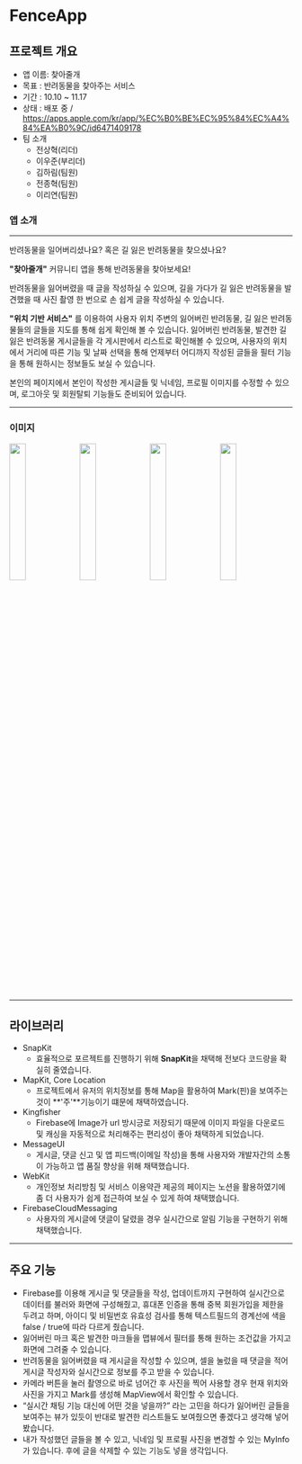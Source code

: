 # FenceApp

## 프로젝트 개요

- 앱 이름: 찾아줄개
- 목표 : 반려동물을 찾아주는 서비스
- 기간 : 10.10 ~ 11.17
- 상태 : 배포 중 / https://apps.apple.com/kr/app/%EC%B0%BE%EC%95%84%EC%A4%84%EA%B0%9C/id6471409178
- 팀 소개
    - 전상혁(리더)
    - 이우준(부리더)
    - 김하림(팀원)
    - 전종혁(팀원)
    - 이리연(팀원)

### 앱 소개
-----
반려동물을 일어버리셨나요? 혹은 길 잃은 반려동물을 찾으셨나요?

**"찾아줄개"** 커뮤니티 앱을 통해 반려동물을 찾아보세요!

반려동물을 잃어버렸을 때 글을 작성하실 수 있으며, 길을 가다가 길 잃은 반려동물을 발견했을 때 사진 촬영 한 번으로 손 쉽게 글을 작성하실 수 있습니다.

**"위치 기반 서비스"**
를 이용하여 사용자 위치 주변의 잃어버린 반려동물, 길 잃은 반려동물들의 글들을 지도를 통해 쉽게 확인해 볼 수 있습니다.
잃어버린 반려동물, 발견한 길 잃은 반려동물 게시글들을 각 게시판에서 리스트로 확인해볼 수 있으며, 사용자의 위치에서 거리에 따른 기능 및 날짜 선택을 통해 언제부터 어디까지 작성된 글들을 필터 기능을 통해 원하시는 정보들도 보실 수 있습니다.

본인의 페이지에서 본인이 작성한 게시글들 및 닉네임, 프로필 이미지를 수정할 수 있으며, 로그아웃 및 회원탈퇴 기능들도 준비되어 있습니다.

----
### 이미지
<img src = "https://github.com/GaeMeee/Fence_App/assets/32815948/ed54087b-25ee-4ce8-8c2b-848656891d69" width = "24%" height = "25%">
<img src = "https://github.com/GaeMeee/Fence_App/assets/32815948/9a1acc40-a6fb-480e-a44c-025a2510673e" width = "24%" height = "25%">
<img src = "https://github.com/GaeMeee/Fence_App/assets/32815948/56a5a453-a59c-47bb-a8ce-a0f8d2941661" width = "24%" height = "25%">
<img src = "https://github.com/GaeMeee/Fence_App/assets/32815948/396708a7-c3cd-487e-8ba2-e9d62f9cf591" width = "24%" height = "25%">

-----
## 라이브러리
- SnapKit
    - 효율적으로 포르젝트를 진행하기 위해 **SnapKit**을 채택해 전보다 코드량을 확실히 줄였습니다.
- MapKit, Core Location
    - 프로젝트에서 유저의 위치정보를 통해 Map을 활용하여 Mark(핀)을 보여주는 것이 **'주'**기능이기 떄문에 채택하였습니다.
- Kingfisher
    - Firebase에 Image가 url 방시긍로 저장되기 때문에 이미지 파일을 다운로드 및 캐싱을 자동적으로 처리해주는 편리성이 좋아 채택하게 되었습니다.
- MessageUI
    - 게시글, 댓글 신고 및 앱 피드백(이메일 작성)을 통해 사용자와 개발자간의 소통이 가능하고 앱 품질 향상을 위해 채택했습니다.
- WebKit
    - 개인정보 처리방침 및 서비스 이용약관 제공의 페이지는 노션을 활용하였기에 좀 더 사용자가 쉽게 접근하여 보실 수 있게 하여 채택했습니다.
- FirebaseCloudMessaging
    - 사용자의 게시글에 댓글이 달렸을 경우 실시간으로 알림 기능을 구현하기 위해 채택했습니다.
----

## 주요 기능
- Firebase를 이용해 게시글 및 댓글들을 작성, 업데이트까지 구현하여 실시간으로 데이터를 불러와 화면에 구성해줬고, 휴대폰 인증을 통해 중복 회원가입을 제한을 두려고 하며, 아이디 및 비밀번호 유효성 검사를 통해 텍스트필드의 경계선에 색을 false / true에 따라 다르게 줬습니다.
- 잃어버린 마크 혹은 발견한 마크들을 맵뷰에서 필터를 통해 원하는 조건값을 가지고 화면에 그려줄 수 있습니다.
- 반려동물을 잃어버렸을 때 게시글을 작성할 수 있으며, 셀을 눌렀을 때 댓글을 적어 게시글 작성자와 실시간으로 정보를 주고 받을 수 있습니다.
- 카메라 버튼을 눌러 촬영으로 바로 넘어간 후 사진을 찍어 사용할 경우 현재 위치와 사진을 가지고 Mark를 생성해 MapView에서 확인할 수 있습니다.
- “실시간 채팅 기능 대신에 어떤 것을 넣을까?” 라는 고민을 하다가 잃어버린 글들을 보여주는 뷰가 있듯이 반대로 발견한 리스트들도 보여줬으면 좋겠다고 생각해 넣어봤습니다.
- 내가 작성했던 글들을 볼 수 있고, 닉네임 및 프로필 사진을 변경할 수 있는 MyInfo가 있습니다. 후에 글을 삭제할 수 있는 기능도 넣을 생각입니다.